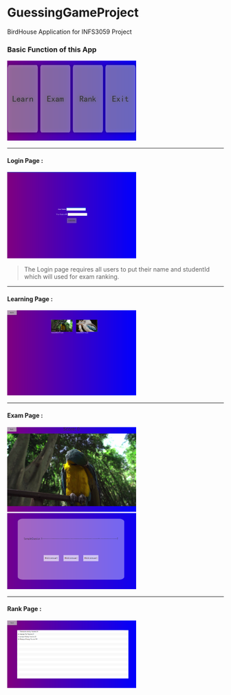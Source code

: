 # GuessingGameProject
BirdHouse Application for INFS3059 Project
<h3> Basic Function of this App</h3>
<img src="/assets/MainPage.png" width="300px">

---

<h4>Login Page :</h4>
<img src="/assets/LoginPage.png" width="300px">
  
>The Login page requires all users to put their name and studentId which will used for exam ranking.
  
----

<h4>Learning Page :</h4>
<img src="/assets/LearnPage.png" width="300px">

---

<h4>Exam Page :</h4>
<img src="/assets/ExamPage.png" width="300px">
<img src="/assets/QuestionPart.png" width="300px">

---

<h4>Rank Page :</h4>
<img src="/assets/RankPage.png" width="300px">
